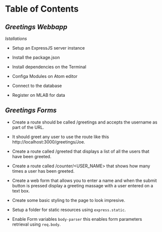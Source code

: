 # Table of Contents
  
## *Greetings Webbapp*
  
  *Istallations*

  - Setup an ExpressJS server instance

  - Install the package.json

  - Install dependencies on the Terminal

  - Configa Modules on Atom editor

  - Connect to the database

  - Register on MLAB for data

  ## *Greetings Forms*
    
  - Create a route should be called /greetings and accepts the username as part of the URL.
  
  - It should greet any user to use the route like this http://localhost:3000/greetings/Joe.
  
  - Create a route called /greeted that displays a list of all the users that have been greeted.
  
  - Create a route called /counter/<USER_NAME> that shows how many times a user has been greeted.
  
  - Create a web form that allows you to enter a name and when the submit button is pressed display a greeting massage with a user entered on a text box.

  - Create some basic styling to the page to look impresive.
  
  - Setup a folder for static resources using `express.static`.
  
  - Enable Form variables `body-parser` this enables form parameters retrieval using `req.body`.
